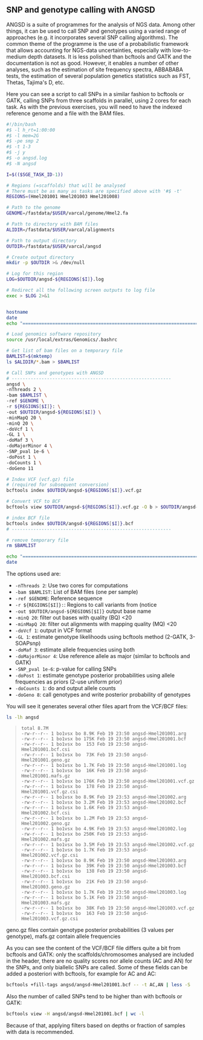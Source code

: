 ## SNP and genotype calling with ANGSD

ANGSD is a suite of programmes for the analysis of NGS data. Among other things, it can be used to call SNP and genotypes using a varied range of approaches (e.g. it incorporates several SNP calling algorithms). The common theme of the programme is the use of a probabilistic framework that allows accounting for NGS-data uncertainties, especially with low-to-medium depth datasets. It is less polished than bcftools and GATK and the documentation is not as good. However, it enables a number of other analyses, such as the estimation of site frequency spectra, ABBABABA tests, the estimation of several population genetics statistics such as FST, Thetas, Tajima's D, etc.



Here you can see a script to call SNPs in a similar fashion to bcftools or GATK, calling SNPs from three scaffolds in parallel, using 2 cores for each task. As with the previous exercises, you will need to have the indexed reference genome and a file with the BAM files.

```bash
#!/bin/bash
#$ -l h_rt=1:00:00
#$ -l mem=2G
#$ -pe smp 2
#$ -t 1-3
#$ -j y
#$ -o angsd.log
#$ -N angsd

I=$(($SGE_TASK_ID-1))

# Regions (=scaffolds) that will be analysed
# There must be as many as tasks are specified above with '#$ -t'
REGIONS=(Hmel201001 Hmel201003 Hmel201008)

# Path to the genome
GENOME=/fastdata/$USER/varcal/genome/Hmel2.fa

# Path to directory with BAM files
ALIDIR=/fastdata/$USER/varcal/alignments

# Path to output directory
OUTDIR=/fastdata/$USER/varcal/angsd

# Create output directory
mkdir -p $OUTDIR >& /dev/null

# Log for this region
LOG=$OUTDIR/angsd-${REGIONS[$I]}.log

# Redirect all the following screen outputs to log file
exec > $LOG 2>&1


hostname
date
echo "=============================================================================="

# Load genomics software repository
source /usr/local/extras/Genomics/.bashrc

# Get list of bam files on a temporary file
BAMLIST=$(mktemp)
ls $ALIDIR/*.bam > $BAMLIST

# Call SNPs and genotypes with ANGSD
# -----------------------------------------------------------
angsd \
-nThreads 2 \
-bam $BAMLIST \
-ref $GENOME \
-r ${REGIONS[$I]}: \
-out $OUTDIR/angsd-${REGIONS[$I]} \
-minMapQ 20 \
-minQ 20 \
-doVcf 1 \
-GL 1 \
-doMaf 3 \
-doMajorMinor 4 \
-SNP_pval 1e-6 \
-doPost 1 \
-doCounts 1 \
-doGeno 11

# Index VCF (vcf.gz) file
# (required for subsequent conversion)
bcftools index $OUTDIR/angsd-${REGIONS[$I]}.vcf.gz

# Convert VCF to BCF
bcftools view $OUTDIR/angsd-${REGIONS[$I]}.vcf.gz -O b > $OUTDIR/angsd-${REGIONS[$I]}.bcf

# index BCF file
bcftools index $OUTDIR/angsd-${REGIONS[$I]}.bcf
# -----------------------------------------------------------

# remove temporary file
rm $BAMLIST

echo "=============================================================================="
date
```
The options used are:
* `-nThreads 2`: Use two cores for computations
* `-bam $BAMLIST`: List of BAM files (one per sample)
* `-ref $GENOME`: Reference sequence
* `-r ${REGIONS[$I]}:`: Regions to call variants from (notice
* `-out $OUTDIR/angsd-${REGIONS[$I]}` output base name
* `-minQ 20`: filter out bases with quality (BQ) <20
* `-minMapQ 20`: filter out alignments with mapping quality (MQ) <20
* `-doVcf 1`: output in VCF format
* `-GL 1`: estimate genotype likelihoods using bcftools method (2-GATK, 3-SOAPsnp)
* `-doMaf 3`: estimate allele frequencies using both
* `-doMajorMinor 4`: Use reference allele as major (similar to bcftools and GATK)
* `-SNP_pval 1e-6`: p-value for calling SNPs
* `-doPost 1`: estimate genotype posterior probabilities using allele frequencies as priors (2-use uniform prior)
* `-doCounts 1`: do and output allele counts
* `-doGeno 8`: call genotypes and write posterior probability of genotypes

You will see it generates several other files apart from the VCF/BCF files:
```bash
ls -lh angsd
```
>``total 8.7M``<br>
>``-rw-r--r-- 1 bo1vsx bo 8.9K Feb 19 23:50 angsd-Hmel201001.arg``<br>
>``-rw-r--r-- 1 bo1vsx bo 175K Feb 19 23:50 angsd-Hmel201001.bcf``<br>
>``-rw-r--r-- 1 bo1vsx bo  153 Feb 19 23:50 angsd-Hmel201001.bcf.csi``<br>
>``-rw-r--r-- 1 bo1vsx bo  73K Feb 19 23:50 angsd-Hmel201001.geno.gz``<br>
>``-rw-r--r-- 1 bo1vsx bo 1.7K Feb 19 23:50 angsd-Hmel201001.log``<br>
>``-rw-r--r-- 1 bo1vsx bo  16K Feb 19 23:50 angsd-Hmel201001.mafs.gz``<br>
>``-rw-r--r-- 1 bo1vsx bo 176K Feb 19 23:50 angsd-Hmel201001.vcf.gz``<br>
>``-rw-r--r-- 1 bo1vsx bo  178 Feb 19 23:50 angsd-Hmel201001.vcf.gz.csi``<br>
>``-rw-r--r-- 1 bo1vsx bo 8.9K Feb 19 23:53 angsd-Hmel201002.arg``<br>
>``-rw-r--r-- 1 bo1vsx bo 3.2M Feb 19 23:53 angsd-Hmel201002.bcf``<br>
>``-rw-r--r-- 1 bo1vsx bo 1.6K Feb 19 23:53 angsd-Hmel201002.bcf.csi``<br>
>``-rw-r--r-- 1 bo1vsx bo 1.2M Feb 19 23:53 angsd-Hmel201002.geno.gz``<br>
>``-rw-r--r-- 1 bo1vsx bo 4.9K Feb 19 23:53 angsd-Hmel201002.log``<br>
>``-rw-r--r-- 1 bo1vsx bo 250K Feb 19 23:53 angsd-Hmel201002.mafs.gz``<br>
>``-rw-r--r-- 1 bo1vsx bo 3.5M Feb 19 23:53 angsd-Hmel201002.vcf.gz``<br>
>``-rw-r--r-- 1 bo1vsx bo 1.7K Feb 19 23:53 angsd-Hmel201002.vcf.gz.csi``<br>
>``-rw-r--r-- 1 bo1vsx bo 8.9K Feb 19 23:50 angsd-Hmel201003.arg``<br>
>``-rw-r--r-- 1 bo1vsx bo  39K Feb 19 23:50 angsd-Hmel201003.bcf``<br>
>``-rw-r--r-- 1 bo1vsx bo  138 Feb 19 23:50 angsd-Hmel201003.bcf.csi``<br>
>``-rw-r--r-- 1 bo1vsx bo  21K Feb 19 23:50 angsd-Hmel201003.geno.gz``<br>
>``-rw-r--r-- 1 bo1vsx bo 1.7K Feb 19 23:50 angsd-Hmel201003.log``<br>
>``-rw-r--r-- 1 bo1vsx bo 5.1K Feb 19 23:50 angsd-Hmel201003.mafs.gz``<br>
>``-rw-r--r-- 1 bo1vsx bo  38K Feb 19 23:50 angsd-Hmel201003.vcf.gz``<br>
>``-rw-r--r-- 1 bo1vsx bo  163 Feb 19 23:50 angsd-Hmel201003.vcf.gz.csi``<br>

geno.gz files contain genotype posterior probabilities (3 values per genotype), mafs.gz contain allele frequencies

As you can see the content of the VCF/BCF file differs quite a bit from bcftools and GATK: only the scaffolds/chromosomes analysed are included in the header, there are no quality scores nor allele counts (AC and AN) for the SNPs, and only biallelic SNPs are called. Some of these fields can be added a posteriori with bcftools, for example for AC and AC:
```bash
bcftools +fill-tags angsd/angsd-Hmel201001.bcf -- -t AC,AN | less -S
```
Also the number of called SNPs tend to be higher than with bcftools or GATK:
```bash
bcftools view -H angsd/angsd-Hmel201001.bcf | wc -l
```
Because of that, applying filters based on depths or fraction of samples with data is recommended. 
